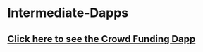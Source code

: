 # Intermediate-Dapps

## [Click here to see the Crowd Funding Dapp](https://crowd-funding-nine.vercel.app/)
